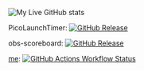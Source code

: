 ![My Live GitHub stats](https://github-readme-stats.vercel.app/api?username=gsl4295&show_icons=true&theme=ambient_gradient)

PicoLaunchTimer: 
[![GitHub Release](https://img.shields.io/github/v/release/gsl4295/PicoLaunchTimer?include_prereleases&sort=date&display_name=tag)](https://github.com/gsl4295/PicoLaunchTimer)

obs-scoreboard: [![GitHub Release](https://img.shields.io/github/v/release/gsl4295/obs-scoreboard?include_prereleases&sort=date&display_name=tag)](https://github.com/gsl4295/obs-scoreboard)

[me](https://gsl4295.github.io/me): [![GitHub Actions Workflow Status](https://img.shields.io/github/actions/workflow/status/gsl4295/me/pages%2Fpages-build-deployment)](https://github.com/gsl4295/me)